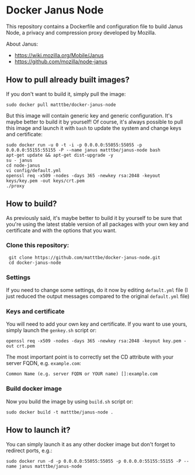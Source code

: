 # Docker Janus Node

This repository contains a Dockerfile and configuration file to build Janus Node, a privacy and compression proxy developed by Mozilla.

About Janus:

* https://wiki.mozilla.org/Mobile/Janus
* https://github.com/mozilla/node-janus

## How to pull already built images?

If you don't want to build it, simply pull the image:

    sudo docker pull matttbe/docker-janus-node

But this image will contain generic key and generic configuration. It's maybe better to build it by yourself!
Of course, it's always possible to pull this image and launch it with `bash` to update the system and change keys and certificate:

    sudo docker run -u 0 -t -i -p 0.0.0.0:55055:55055 -p 0.0.0.0:55155:55155 -P --name janus matttbe/janus-node bash
    apt-get update && apt-get dist-upgrade -y
    su - janus
    cd node-janus
    vi config/default.yml
    openssl req -x509 -nodes -days 365 -newkey rsa:2048 -keyout keys/key.pem -out keys/crt.pem
    ./proxy

## How to build?

As previously said, it's maybe better to build it by yourself to be sure that you're using the latest stable version of all packages with your own key and certificate and with the options that you want.

### Clone this repository:

     git clone https://github.com/matttbe/docker-janus-node.git
     cd docker-janus-node


### Settings
If you need to change some settings, do it now by editing `default.yml` file (I just reduced the output messages compared to the original `default.yml` file)

### Keys and certificate
You will need to add your own key and certificate. If you want to use yours, simply launch the `genkey.sh` script or:

    openssl req -x509 -nodes -days 365 -newkey rsa:2048 -keyout key.pem -out crt.pem

The most important point is to correctly set the CD attribute with your server FQDN, e.g. `example.com`:

    Common Name (e.g. server FQDN or YOUR name) []:example.com

### Build docker image
Now you build the image by using `build.sh` script or:

    sudo docker build -t matttbe/janus-node .


## How to launch it?
You can simply launch it as any other docker image but don't forget to redirect ports, e.g.:

    sudo docker run -d -p 0.0.0.0:55055:55055 -p 0.0.0.0:55155:55155 -P --name janus matttbe/janus-node

